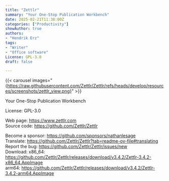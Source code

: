 ```yaml
---
title: "Zettlr"
summary: "Your One-Stop Publication Workbench"
date: 2025-02-21T11:38:00Z
categories: ["Productivity"]
showAuthor: true
authors:
- "Hendrik Erz"
tags: 
- "Writer"
- "Office software"
License: GPL-3.0
draft: false

---
```


{{< carousel images="{https://raw.githubusercontent.com/Zettlr/Zettlr/refs/heads/develop/resources/screenshots/zettlr_view.png}" >}}

Your One-Stop Publication Workbench

License: GPL-3.0

Web page: <https://www.zettlr.com>  
Source code: <https://github.com/Zettlr/Zettlr>

Become a sponsor: <https://github.com/sponsors/nathanlesage>  
Translate: <https://github.com/Zettlr/Zettlr?tab=readme-ov-file#translating>  
Report the bug: <https://github.com/Zettlr/Zettlr/issues/new>  
Download:   x86_64: <https://github.com/Zettlr/Zettlr/releases/download/v3.4.2/Zettlr-3.4.2-x86_64.AppImage>  
            arm64: <https://github.com/Zettlr/Zettlr/releases/download/v3.4.2/Zettlr-3.4.2-arm64.AppImage>
